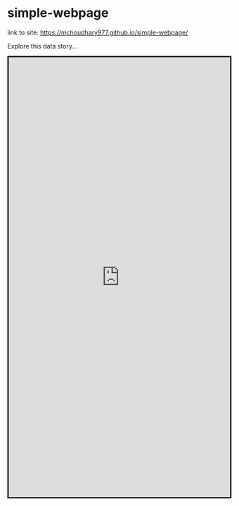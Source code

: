 # simple-webpage


link to site: https://mchoudhary977.github.io/simple-webpage/

Explore this data story...
<iframe src="https://144.24.109.102:5000/" name="loadTradeApp" scrolling="yes" width="100%" height="1000px" style="border: solid #000000;"></iframe>
